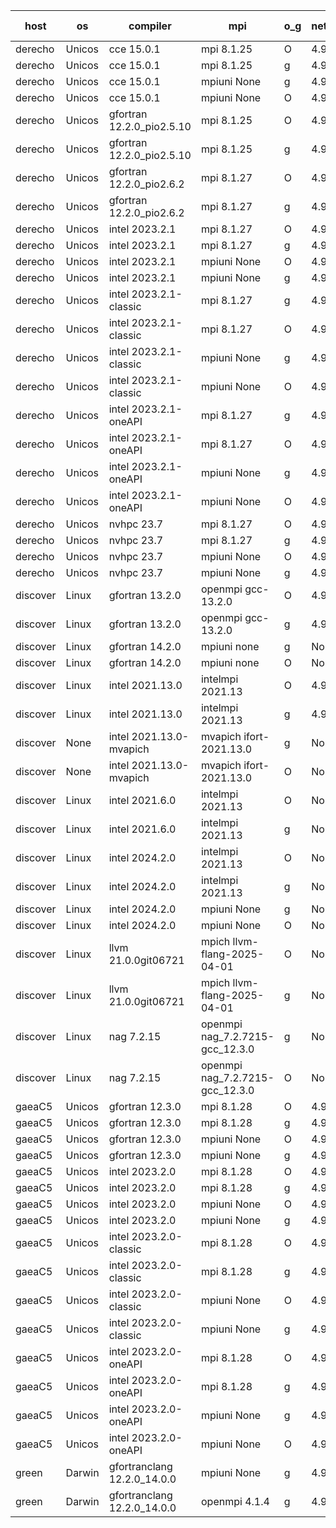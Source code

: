 

| host     | os       | compiler                              | mpi                      | o_g        | netcdf        | build       | u_pass          | u_fail          | s_pass            | s_fail            | e_pass             | e_fail             | nuopc_pass       | nuopc_fail       | artifacts link          |
|----------|----------|---------------------------------------|--------------------------|------------|---------------|-------------|-----------------|-----------------|-------------------|-------------------|--------------------|--------------------|------------------|------------------|-------------------------|
| derecho | Unicos | cce 15.0.1 | mpi 8.1.25  | O | 4.9.2  | PASS | 14119 | 78 | 51 | 0 | 80 | 0 | 57 | 0 | <a href="https://github.com/esmf-org/esmf-test-artifacts/tree/811e2d485377deee012380b7b9c19068ec27641f/patch_8.8.1/cce/15.0.1/O/mpi/8.1.25" target="_blank">811e2d4</a> | 
| derecho | Unicos | cce 15.0.1 | mpi 8.1.25  | g | 4.9.2  | PASS | 13999 | 198 | 51 | 0 | 80 | 0 | 57 | 0 | <a href="https://github.com/esmf-org/esmf-test-artifacts/tree/b828f0e2b9cd7d808f00d967bfeb14081a248c7e/patch_8.8.1/cce/15.0.1/g/mpi/8.1.25" target="_blank">b828f0e</a> | 
| derecho | Unicos | cce 15.0.1 | mpiuni None  | g | 4.9.2  | PASS | 12452 | 76 | 9 | 0 | 42 | 0 | None | None | <a href="https://github.com/esmf-org/esmf-test-artifacts/tree/736d871cbdf3e0203fd4c3bdbb13d4fa50715255/patch_8.8.1/cce/15.0.1/g/mpiuni/None" target="_blank">736d871</a> | 
| derecho | Unicos | cce 15.0.1 | mpiuni None  | O | 4.9.2  | PASS | 12293 | 235 | 9 | 0 | 42 | 0 | None | None | <a href="https://github.com/esmf-org/esmf-test-artifacts/tree/136d2325c14ce7c010a177c461739095ecdf409b/patch_8.8.1/cce/15.0.1/O/mpiuni/None" target="_blank">136d232</a> | 
| derecho | Unicos | gfortran 12.2.0_pio2.5.10 | mpi 8.1.25  | O | 4.9.2  | PASS | 14197 | 0 | 51 | 0 | 80 | 0 | 57 | 0 | <a href="https://github.com/esmf-org/esmf-test-artifacts/tree/b68c6794859c76fb435c8a7229686b9e529736c9/patch_8.8.1/gfortran/12.2.0_pio2.5.10/O/mpi/8.1.25" target="_blank">b68c679</a> | 
| derecho | Unicos | gfortran 12.2.0_pio2.5.10 | mpi 8.1.25  | g | 4.9.2  | PASS | 14197 | 0 | 51 | 0 | 80 | 0 | 57 | 0 | <a href="https://github.com/esmf-org/esmf-test-artifacts/tree/7b2f0956a224fc260f7db5738339fbe348e7a990/patch_8.8.1/gfortran/12.2.0_pio2.5.10/g/mpi/8.1.25" target="_blank">7b2f095</a> | 
| derecho | Unicos | gfortran 12.2.0_pio2.6.2 | mpi 8.1.27  | O | 4.9.2  | PASS | 14197 | 0 | 51 | 0 | 80 | 0 | 57 | 0 | <a href="https://github.com/esmf-org/esmf-test-artifacts/tree/eaf255562257115ba960284c1d14a3e835b0ffcd/patch_8.8.1/gfortran/12.2.0_pio2.6.2/O/mpi/8.1.27" target="_blank">eaf2555</a> | 
| derecho | Unicos | gfortran 12.2.0_pio2.6.2 | mpi 8.1.27  | g | 4.9.2  | PASS | 14197 | 0 | 51 | 0 | 80 | 0 | 57 | 0 | <a href="https://github.com/esmf-org/esmf-test-artifacts/tree/04a05eb7f98d8889311bbaa581a29e6f9fd8a986/patch_8.8.1/gfortran/12.2.0_pio2.6.2/g/mpi/8.1.27" target="_blank">04a05eb</a> | 
| derecho | Unicos | intel 2023.2.1 | mpi 8.1.27  | O | 4.9.2  | PASS | 14197 | 0 | 51 | 0 | 80 | 0 | 58 | 0 | <a href="https://github.com/esmf-org/esmf-test-artifacts/tree/9846ba0d25659ecdb58876526f83b429213631fd/patch_8.8.1/intel/2023.2.1/O/mpi/8.1.27" target="_blank">9846ba0</a> | 
| derecho | Unicos | intel 2023.2.1 | mpi 8.1.27  | g | 4.9.2  | PASS | 14197 | 0 | 51 | 0 | 80 | 0 | 58 | 0 | <a href="https://github.com/esmf-org/esmf-test-artifacts/tree/e26ec985d5a1b728d6f0a7fe0c9add71e574f41a/patch_8.8.1/intel/2023.2.1/g/mpi/8.1.27" target="_blank">e26ec98</a> | 
| derecho | Unicos | intel 2023.2.1 | mpiuni None  | O | 4.9.2  | PASS | 12528 | 0 | 9 | 0 | 42 | 0 | None | None | <a href="https://github.com/esmf-org/esmf-test-artifacts/tree/2a241d804069cd6c19b5592e5b0e76c503808adc/patch_8.8.1/intel/2023.2.1/O/mpiuni/None" target="_blank">2a241d8</a> | 
| derecho | Unicos | intel 2023.2.1 | mpiuni None  | g | 4.9.2  | PASS | 12528 | 0 | 9 | 0 | 42 | 0 | None | None | <a href="https://github.com/esmf-org/esmf-test-artifacts/tree/b91aba996ae053c8f066ba1fd0fd805f2590d094/patch_8.8.1/intel/2023.2.1/g/mpiuni/None" target="_blank">b91aba9</a> | 
| derecho | Unicos | intel 2023.2.1-classic | mpi 8.1.27  | g | 4.9.2  | PASS | 14197 | 0 | 51 | 0 | 80 | 0 | 57 | 0 | <a href="https://github.com/esmf-org/esmf-test-artifacts/tree/8d3634b6cf0795cafc8ab2acc9d2790f73faa09c/patch_8.8.1/intel/2023.2.1-classic/g/mpi/8.1.27" target="_blank">8d3634b</a> | 
| derecho | Unicos | intel 2023.2.1-classic | mpi 8.1.27  | O | 4.9.2  | PASS | 14197 | 0 | 51 | 0 | 80 | 0 | 57 | 0 | <a href="https://github.com/esmf-org/esmf-test-artifacts/tree/8a5fa8f36362a6ec51eac994fca926f9894505f6/patch_8.8.1/intel/2023.2.1-classic/O/mpi/8.1.27" target="_blank">8a5fa8f</a> | 
| derecho | Unicos | intel 2023.2.1-classic | mpiuni None  | g | 4.9.2  | PASS | 12528 | 0 | 9 | 0 | 42 | 0 | None | None | <a href="https://github.com/esmf-org/esmf-test-artifacts/tree/91a94f26935eca27a250e3fbe8e7b0c1e92c6283/patch_8.8.1/intel/2023.2.1-classic/g/mpiuni/None" target="_blank">91a94f2</a> | 
| derecho | Unicos | intel 2023.2.1-classic | mpiuni None  | O | 4.9.2  | PASS | 12528 | 0 | 9 | 0 | 42 | 0 | None | None | <a href="https://github.com/esmf-org/esmf-test-artifacts/tree/69ffbc0c71be5950fcb891331f28d2a8d6b24740/patch_8.8.1/intel/2023.2.1-classic/O/mpiuni/None" target="_blank">69ffbc0</a> | 
| derecho | Unicos | intel 2023.2.1-oneAPI | mpi 8.1.27  | g | 4.9.2  | PASS | 14197 | 0 | 51 | 0 | 80 | 0 | 57 | 0 | <a href="https://github.com/esmf-org/esmf-test-artifacts/tree/cf75f3e8112958bb8aa5840f353b50f59af261b1/patch_8.8.1/intel/2023.2.1-oneAPI/g/mpi/8.1.27" target="_blank">cf75f3e</a> | 
| derecho | Unicos | intel 2023.2.1-oneAPI | mpi 8.1.27  | O | 4.9.2  | PASS | 14197 | 0 | 50 | 1 | 80 | 0 | 57 | 0 | <a href="https://github.com/esmf-org/esmf-test-artifacts/tree/7f92a581aa97edf2e275a646c9c2f5d52208f7bc/patch_8.8.1/intel/2023.2.1-oneAPI/O/mpi/8.1.27" target="_blank">7f92a58</a> | 
| derecho | Unicos | intel 2023.2.1-oneAPI | mpiuni None  | g | 4.9.2  | PASS | 12528 | 0 | 9 | 0 | 42 | 0 | None | None | <a href="https://github.com/esmf-org/esmf-test-artifacts/tree/41d5d5f81eb82d517c1b048f0d20f30f92caa3cd/patch_8.8.1/intel/2023.2.1-oneAPI/g/mpiuni/None" target="_blank">41d5d5f</a> | 
| derecho | Unicos | intel 2023.2.1-oneAPI | mpiuni None  | O | 4.9.2  | PASS | 12528 | 0 | 9 | 0 | 42 | 0 | None | None | <a href="https://github.com/esmf-org/esmf-test-artifacts/tree/cef02b2cb9101245fc77a2350b87248be610ec64/patch_8.8.1/intel/2023.2.1-oneAPI/O/mpiuni/None" target="_blank">cef02b2</a> | 
| derecho | Unicos | nvhpc 23.7 | mpi 8.1.27  | O | 4.9.2  | PASS | 14197 | 0 | 51 | 0 | 80 | 0 | 57 | 0 | <a href="https://github.com/esmf-org/esmf-test-artifacts/tree/c751e3b3e0f534300a2ace7915a26075c5cd2fb7/patch_8.8.1/nvhpc/23.7/O/mpi/8.1.27" target="_blank">c751e3b</a> | 
| derecho | Unicos | nvhpc 23.7 | mpi 8.1.27  | g | 4.9.2  | PASS | 14197 | 0 | 51 | 0 | 80 | 0 | 57 | 0 | <a href="https://github.com/esmf-org/esmf-test-artifacts/tree/2a90a3fe5055d4fb13df40cd83de4620377c42eb/patch_8.8.1/nvhpc/23.7/g/mpi/8.1.27" target="_blank">2a90a3f</a> | 
| derecho | Unicos | nvhpc 23.7 | mpiuni None  | O | 4.9.2  | PASS | 12528 | 0 | 9 | 0 | 42 | 0 | None | None | <a href="https://github.com/esmf-org/esmf-test-artifacts/tree/616c172132470c5a6af66b29c4c43e519270fd98/patch_8.8.1/nvhpc/23.7/O/mpiuni/None" target="_blank">616c172</a> | 
| derecho | Unicos | nvhpc 23.7 | mpiuni None  | g | 4.9.2  | PASS | 12528 | 0 | 9 | 0 | 42 | 0 | None | None | <a href="https://github.com/esmf-org/esmf-test-artifacts/tree/b2cfa341e277c7b64bf4f1c955bfd1e0d4402b29/patch_8.8.1/nvhpc/23.7/g/mpiuni/None" target="_blank">b2cfa34</a> | 
| discover | Linux | gfortran 13.2.0 | openmpi gcc-13.2.0  | O | 4.9.2  | PASS | 14197 | 0 | 51 | 0 | 80 | 0 | 57 | 0 | <a href="https://github.com/esmf-org/esmf-test-artifacts/tree/2613f40621a69dc0fcc30e0672905830e299302f/patch_8.8.1/gfortran/13.2.0/O/openmpi/gcc-13.2.0" target="_blank">2613f40</a> | 
| discover | Linux | gfortran 13.2.0 | openmpi gcc-13.2.0  | g | 4.9.2  | PASS | 14197 | 0 | 51 | 0 | 80 | 0 | 57 | 0 | <a href="https://github.com/esmf-org/esmf-test-artifacts/tree/f490ea832d403a55f9fe106f39eb23b396a9a30f/patch_8.8.1/gfortran/13.2.0/g/openmpi/gcc-13.2.0" target="_blank">f490ea8</a> | 
| discover | Linux | gfortran 14.2.0 | mpiuni none  | g | None  | PASS | 12528 | 0 | 9 | 0 | 42 | 0 | None | None | <a href="https://github.com/esmf-org/esmf-test-artifacts/tree/b2ae3a06c69717c971e5652b8dea57c14104b42f/patch_8.8.1/gfortran/14.2.0/g/mpiuni/none" target="_blank">b2ae3a0</a> | 
| discover | Linux | gfortran 14.2.0 | mpiuni none  | O | None  | PASS | 12528 | 0 | 9 | 0 | 42 | 0 | None | None | <a href="https://github.com/esmf-org/esmf-test-artifacts/tree/b0f69cc7ada14afde8672ca2cd292a127509e898/patch_8.8.1/gfortran/14.2.0/O/mpiuni/none" target="_blank">b0f69cc</a> | 
| discover | Linux | intel 2021.13.0 | intelmpi 2021.13  | O | 4.9.2  | PASS | 14197 | 0 | 51 | 0 | 80 | 0 | 57 | 0 | <a href="https://github.com/esmf-org/esmf-test-artifacts/tree/b009b138eb2004a9842fb811c53d01ec057455d3/patch_8.8.1/intel/2021.13.0/O/intelmpi/2021.13" target="_blank">b009b13</a> | 
| discover | Linux | intel 2021.13.0 | intelmpi 2021.13  | g | 4.9.2  | PASS | 14197 | 0 | 51 | 0 | 80 | 0 | 57 | 0 | <a href="https://github.com/esmf-org/esmf-test-artifacts/tree/4dde0741d3dfa8980083508736e0461897a39a26/patch_8.8.1/intel/2021.13.0/g/intelmpi/2021.13" target="_blank">4dde074</a> | 
| discover | None | intel 2021.13.0-mvapich | mvapich ifort-2021.13.0  | g | None  | FAIL | None | None | None | None | None | None | None | None | <a href="https://github.com/esmf-org/esmf-test-artifacts/tree/cfa25ed242ccadf52df896b328835339b7431244/patch_8.8.1/intel/2021.13.0-mvapich/g/mvapich/ifort-2021.13.0" target="_blank">cfa25ed</a> | 
| discover | None | intel 2021.13.0-mvapich | mvapich ifort-2021.13.0  | O | None  | FAIL | None | None | None | None | None | None | None | None | <a href="https://github.com/esmf-org/esmf-test-artifacts/tree/95fe9476b1c9ca7e62ccbaa44cf5ed93f5ef2d3e/patch_8.8.1/intel/2021.13.0-mvapich/O/mvapich/ifort-2021.13.0" target="_blank">95fe947</a> | 
| discover | Linux | intel 2021.6.0 | intelmpi 2021.13  | O | None  | PASS | 14197 | 0 | 51 | 0 | 80 | 0 | 57 | 0 | <a href="https://github.com/esmf-org/esmf-test-artifacts/tree/d8dc96ebf4e9798d994f5c5ee180dc3e8d2ef0bb/patch_8.8.1/intel/2021.6.0/O/intelmpi/2021.13" target="_blank">d8dc96e</a> | 
| discover | Linux | intel 2021.6.0 | intelmpi 2021.13  | g | None  | PASS | 14197 | 0 | 51 | 0 | 80 | 0 | 57 | 0 | <a href="https://github.com/esmf-org/esmf-test-artifacts/tree/7b7291a2f0777cd30f99066f8a8973762a70af41/patch_8.8.1/intel/2021.6.0/g/intelmpi/2021.13" target="_blank">7b7291a</a> | 
| discover | Linux | intel 2024.2.0 | intelmpi 2021.13  | O | None  | PASS | 14197 | 0 | 51 | 0 | 80 | 0 | 57 | 0 | <a href="https://github.com/esmf-org/esmf-test-artifacts/tree/f583a9af8a339765992c8ba69ec6d38332545b04/patch_8.8.1/intel/2024.2.0/O/intelmpi/2021.13" target="_blank">f583a9a</a> | 
| discover | Linux | intel 2024.2.0 | intelmpi 2021.13  | g | None  | PASS | 14196 | 1 | 51 | 0 | 80 | 0 | 57 | 0 | <a href="https://github.com/esmf-org/esmf-test-artifacts/tree/d5cfb22e35d39f317ee21184324e0202c3aca5ea/patch_8.8.1/intel/2024.2.0/g/intelmpi/2021.13" target="_blank">d5cfb22</a> | 
| discover | Linux | intel 2024.2.0 | mpiuni None  | g | None  | PASS | 12527 | 1 | 9 | 0 | 42 | 0 | None | None | <a href="https://github.com/esmf-org/esmf-test-artifacts/tree/20da89e4d938ab76520c2403e55bdc705649b314/patch_8.8.1/intel/2024.2.0/g/mpiuni/None" target="_blank">20da89e</a> | 
| discover | Linux | intel 2024.2.0 | mpiuni None  | O | None  | PASS | 12528 | 0 | 9 | 0 | 42 | 0 | None | None | <a href="https://github.com/esmf-org/esmf-test-artifacts/tree/021e01ee85f10ceae700be3f15323b6afb01ef6a/patch_8.8.1/intel/2024.2.0/O/mpiuni/None" target="_blank">021e01e</a> | 
| discover | Linux | llvm 21.0.0git06721 | mpich llvm-flang-2025-04-01  | O | None  | FAIL | None | None | None | None | None | None | None | None | <a href="https://github.com/esmf-org/esmf-test-artifacts/tree/7f060e7b996b76f8b177e2f8509a2c528010a871/patch_8.8.1/llvm/21.0.0git06721/O/mpich/llvm-flang-2025-04-01" target="_blank">7f060e7</a> | 
| discover | Linux | llvm 21.0.0git06721 | mpich llvm-flang-2025-04-01  | g | None  | FAIL | None | None | None | None | None | None | None | None | <a href="https://github.com/esmf-org/esmf-test-artifacts/tree/30aeeeece4e22686bbb7492069197c6a11424067/patch_8.8.1/llvm/21.0.0git06721/g/mpich/llvm-flang-2025-04-01" target="_blank">30aeeee</a> | 
| discover | Linux | nag 7.2.15 | openmpi nag_7.2.7215-gcc_12.3.0  | g | None  | PASS | 14197 | 0 | 51 | 0 | 80 | 0 | 57 | 0 | <a href="https://github.com/esmf-org/esmf-test-artifacts/tree/dec91cd5384660b40b045b7fe076a029908a0c84/patch_8.8.1/nag/7.2.15/g/openmpi/nag_7.2.7215-gcc_12.3.0" target="_blank">dec91cd</a> | 
| discover | Linux | nag 7.2.15 | openmpi nag_7.2.7215-gcc_12.3.0  | O | None  | PASS | 14197 | 0 | 51 | 0 | 80 | 0 | 57 | 0 | <a href="https://github.com/esmf-org/esmf-test-artifacts/tree/c1d7f6e59a6fa7a6954d7b9c4e0489914a150fc4/patch_8.8.1/nag/7.2.15/O/openmpi/nag_7.2.7215-gcc_12.3.0" target="_blank">c1d7f6e</a> | 
| gaeaC5 | Unicos | gfortran 12.3.0 | mpi 8.1.28  | O | 4.9.0  | PASS | 14197 | 0 | 51 | 0 | 80 | 0 | 57 | 0 | <a href="https://github.com/esmf-org/esmf-test-artifacts/tree/ebeae86515b2603c9672fd3198b2e8419cdb1ff1/patch_8.8.1/gfortran/12.3.0/O/mpi/8.1.28" target="_blank">ebeae86</a> | 
| gaeaC5 | Unicos | gfortran 12.3.0 | mpi 8.1.28  | g | 4.9.0  | PASS | 14197 | 0 | 51 | 0 | 80 | 0 | 57 | 0 | <a href="https://github.com/esmf-org/esmf-test-artifacts/tree/a67335b9a635f916222fa8eb8acc501af6b5bd6f/patch_8.8.1/gfortran/12.3.0/g/mpi/8.1.28" target="_blank">a67335b</a> | 
| gaeaC5 | Unicos | gfortran 12.3.0 | mpiuni None  | O | 4.9.0  | PASS | 12528 | 0 | 9 | 0 | 42 | 0 | None | None | <a href="https://github.com/esmf-org/esmf-test-artifacts/tree/125e143f0d2f80bc1ed26ea410db62c1aa852d2b/patch_8.8.1/gfortran/12.3.0/O/mpiuni/None" target="_blank">125e143</a> | 
| gaeaC5 | Unicos | gfortran 12.3.0 | mpiuni None  | g | 4.9.0  | PASS | None | None | None | None | None | None | None | None | <a href="https://github.com/esmf-org/esmf-test-artifacts/tree/36d8006039af60165ca2f2fb823f9ab83a46fdb4/patch_8.8.1/gfortran/12.3.0/g/mpiuni/None" target="_blank">36d8006</a> | 
| gaeaC5 | Unicos | intel 2023.2.0 | mpi 8.1.28  | O | 4.9.0  | PASS | None | None | None | None | None | None | None | None | <a href="https://github.com/esmf-org/esmf-test-artifacts/tree/358442ffe935fe824fd91698631e10d12f6cb8e0/patch_8.8.1/intel/2023.2.0/O/mpi/8.1.28" target="_blank">358442f</a> | 
| gaeaC5 | Unicos | intel 2023.2.0 | mpi 8.1.28  | g | 4.9.0  | PASS | None | None | None | None | None | None | None | None | <a href="https://github.com/esmf-org/esmf-test-artifacts/tree/73d9c759c4a850bf87c4ee703c3c6de19c299d3b/patch_8.8.1/intel/2023.2.0/g/mpi/8.1.28" target="_blank">73d9c75</a> | 
| gaeaC5 | Unicos | intel 2023.2.0 | mpiuni None  | O | 4.9.0  | PASS | 12528 | 0 | 9 | 0 | 42 | 0 | None | None | <a href="https://github.com/esmf-org/esmf-test-artifacts/tree/128bb9d7ecd9e1a54dbbd2f4f06b55d594a08970/patch_8.8.1/intel/2023.2.0/O/mpiuni/None" target="_blank">128bb9d</a> | 
| gaeaC5 | Unicos | intel 2023.2.0 | mpiuni None  | g | 4.9.0  | PASS | None | None | None | None | None | None | None | None | <a href="https://github.com/esmf-org/esmf-test-artifacts/tree/f9700e95b7127449cfa1d1fa05f18d945cab00c7/patch_8.8.1/intel/2023.2.0/g/mpiuni/None" target="_blank">f9700e9</a> | 
| gaeaC5 | Unicos | intel 2023.2.0-classic | mpi 8.1.28  | O | 4.9.0  | PASS | 14197 | 0 | 51 | 0 | 80 | 0 | 57 | 0 | <a href="https://github.com/esmf-org/esmf-test-artifacts/tree/0bff019bf48e0e721d7ba712de182fa42aac5790/patch_8.8.1/intel/2023.2.0-classic/O/mpi/8.1.28" target="_blank">0bff019</a> | 
| gaeaC5 | Unicos | intel 2023.2.0-classic | mpi 8.1.28  | g | 4.9.0  | PASS | None | None | None | None | None | None | None | None | <a href="https://github.com/esmf-org/esmf-test-artifacts/tree/9f31366791b634ac2b646410bd6fd3947100e67d/patch_8.8.1/intel/2023.2.0-classic/g/mpi/8.1.28" target="_blank">9f31366</a> | 
| gaeaC5 | Unicos | intel 2023.2.0-classic | mpiuni None  | O | 4.9.0  | PASS | None | None | None | None | None | None | None | None | <a href="https://github.com/esmf-org/esmf-test-artifacts/tree/fa5784506b8aae7e78563f25fe0eb00354a81e33/patch_8.8.1/intel/2023.2.0-classic/O/mpiuni/None" target="_blank">fa57845</a> | 
| gaeaC5 | Unicos | intel 2023.2.0-classic | mpiuni None  | g | 4.9.0  | PASS | 12528 | 0 | 9 | 0 | 42 | 0 | None | None | <a href="https://github.com/esmf-org/esmf-test-artifacts/tree/3794fd9dd890aeaaf0d9f0b5ef0744e2f6f0fd1b/patch_8.8.1/intel/2023.2.0-classic/g/mpiuni/None" target="_blank">3794fd9</a> | 
| gaeaC5 | Unicos | intel 2023.2.0-oneAPI | mpi 8.1.28  | O | 4.9.0  | PASS | 14197 | 0 | 50 | 1 | 80 | 0 | 57 | 0 | <a href="https://github.com/esmf-org/esmf-test-artifacts/tree/ca3409d343dfaf58d16e25bfe4f87a4b2a1c6a2b/patch_8.8.1/intel/2023.2.0-oneAPI/O/mpi/8.1.28" target="_blank">ca3409d</a> | 
| gaeaC5 | Unicos | intel 2023.2.0-oneAPI | mpi 8.1.28  | g | 4.9.0  | PASS | None | None | None | None | None | None | None | None | <a href="https://github.com/esmf-org/esmf-test-artifacts/tree/5f2e5d233d43d553a15b946b937ff9fad83bf47a/patch_8.8.1/intel/2023.2.0-oneAPI/g/mpi/8.1.28" target="_blank">5f2e5d2</a> | 
| gaeaC5 | Unicos | intel 2023.2.0-oneAPI | mpiuni None  | g | 4.9.0  | PASS | 12528 | 0 | 9 | 0 | 42 | 0 | None | None | <a href="https://github.com/esmf-org/esmf-test-artifacts/tree/175457bb02dbe7339066182961fc25364b921079/patch_8.8.1/intel/2023.2.0-oneAPI/g/mpiuni/None" target="_blank">175457b</a> | 
| gaeaC5 | Unicos | intel 2023.2.0-oneAPI | mpiuni None  | O | 4.9.0  | PASS | 12528 | 0 | 9 | 0 | 42 | 0 | None | None | <a href="https://github.com/esmf-org/esmf-test-artifacts/tree/aeb20a0afc6155667faaf7d7b361147b1f672293/patch_8.8.1/intel/2023.2.0-oneAPI/O/mpiuni/None" target="_blank">aeb20a0</a> | 
| green | Darwin | gfortranclang 12.2.0_14.0.0 | mpiuni None  | g | 4.9.3  | PASS | 12528 | 0 | 9 | 0 | 42 | 0 | None | None | <a href="https://github.com/esmf-org/esmf-test-artifacts/tree/20ab61e76b5eca3a100a342c03d3850e83b4cf31/patch_8.8.1/gfortranclang/12.2.0_14.0.0/g/mpiuni/None" target="_blank">20ab61e</a> | 
| green | Darwin | gfortranclang 12.2.0_14.0.0 | openmpi 4.1.4  | g | 4.9.3  | PASS | 14197 | 0 | 51 | 0 | 80 | 0 | 58 | 0 | <a href="https://github.com/esmf-org/esmf-test-artifacts/tree/434e2ae91a7ddf8316edd3695b821ada4a5a4565/patch_8.8.1/gfortranclang/12.2.0_14.0.0/g/openmpi/4.1.4" target="_blank">434e2ae</a> | 
